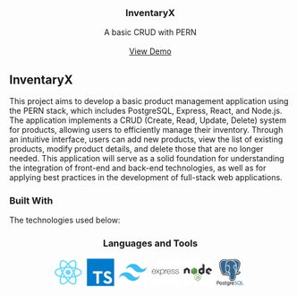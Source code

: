 <!-- Improved compatibility of back to top link: See: https://github.com/othneildrew/Best-README-Template/pull/73 -->
<a name="readme-top"></a>

<!-- PROJECT LOGO -->
<br />
<div align="center">

  <h3 align="center">InventaryX</h3>

  <p align="center">
    A basic CRUD with PERN
    <br />
    <br />
    <a href="https://inventary-x-frontend-dclt035p2-joelvr17s-projects.vercel.app">View Demo</a>
  </p>
</div>

<!-- ABOUT THE PROJECT -->
## InventaryX

This project aims to develop a basic product management application using the PERN stack, which includes PostgreSQL, Express, React, and Node.js. The application implements a CRUD (Create, Read, Update, Delete) system for products, allowing users to efficiently manage their inventory. Through an intuitive interface, users can add new products, view the list of existing products, modify product details, and delete those that are no longer needed. This application will serve as a solid foundation for understanding the integration of front-end and back-end technologies, as well as for applying best practices in the development of full-stack web applications.

### Built With

The technologies used below:

<div align="center">
    <h3>Languages and Tools</h3>
    <div>
        <img src="https://github.com/devicons/devicon/blob/master/icons/react/react-original.svg" alt="iconTech" width="50" height="50">&nbsp;
        <img src="https://github.com/devicons/devicon/blob/master/icons/typescript/typescript-original.svg" alt="iconTech" width="50" height="50">&nbsp;
        <img src="https://github.com/devicons/devicon/blob/master/icons/tailwindcss/tailwindcss-original.svg" alt="iconTech" width="50" height="50">&nbsp;
        <img src="https://github.com/devicons/devicon/blob/master/icons/express/express-original-wordmark.svg" alt="iconTech" width="50" height="50">&nbsp;
        <img src="https://github.com/devicons/devicon/blob/master/icons/nodejs/nodejs-original-wordmark.svg" alt="iconTech" width="50" height="50">&nbsp;
        <img src="https://github.com/devicons/devicon/blob/master/icons/postgresql/postgresql-original-wordmark.svg" alt="iconTech" width="50" height="50">&nbsp;
    </div>
</div>

